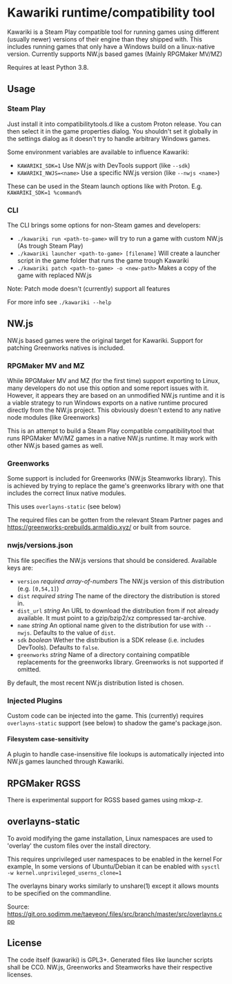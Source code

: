 Kawariki runtime/compatibility tool
===================================

Kawariki is a Steam Play compatible tool for running games using
different (usually newer) versions of their engine than they shipped with.
This includes running games that only have a Windows build on a linux-native version.
Currently supports NW.js based games (Mainly RPGMaker MV/MZ)

Requires at least Python 3.8.

Usage
-----

### Steam Play
Just install it into compatibilitytools.d like a custom Proton release. You can then
select it in the game properties dialog. You shouldn't set it globally in the settings
dialog as it doesn't try to handle arbitrary Windows games.

Some environment variables are available to influence Kawariki:
- `KAWARIKI_SDK=1` Use NW.js with DevTools support (like `--sdk`)
- `KAWARIKI_NWJS=<name>` Use a specific NW.js version (like `--nwjs <name>`)

These can be used in the Steam launch options like with Proton. E.g. `KAWARIKI_SDK=1 %command%`

### CLI
The CLI brings some options for non-Steam games and developers:

- `./kawariki run <path-to-game>` will try to run a game with custom NW.js (As trough Steam Play)
- `./kawariki launcher <path-to-game> [filename]` Will create a launcher script in the game folder that runs the game trough Kawariki
- `./kawariki patch <path-to-game> -o <new-path>` Makes a copy of the game with replaced NW.js

Note: Patch mode doesn't (currently) support all features

For more info see `./kawariki --help`

NW.js
-----

NW.js based games were the original target for Kawariki.
Support for patching Greenworks natives is included.

### RPGMaker MV and MZ

While RPGMaker MV and MZ (for the first time) support exporting
to Linux, many developers do not use this option and some report
issues with it. However, it appears they are based on
an unmodified NW.js runtime and it is a viable strategy
to run Windows exports on a native runtime procured directly
from the NW.js project. This obviously doesn't extend to
any native node modules (like Greenworks)

This is an attempt to build a Steam Play compatible compatibilitytool
that runs RPGMaker MV/MZ games in a native NW.js runtime.
It may work with other NW.js based games as well.

### Greenworks

Some support is included for Greenworks (NW.js Steamworks library).
This is achieved by trying to replace the game's greenworks library
with one that includes the correct linux native modules.

This uses `overlayns-static` (see below)

The required files can be gotten from the relevant Steam Partner pages
and https://greenworks-prebuilds.armaldio.xyz/ or built from source.

### nwjs/versions.json

This file specifies the NW.js versions that should be considered.
Available keys are:
- `version` *required array-of-numbers* The NW.js version of this distribution (e.g. `[0,54,1]`)
- `dist` *required string* The name of the directory the distribution is stored in.
- `dist_url` *string* An URL to download the distribution from if not already available. It must point to a gzip/bzip2/xz compressed tar-archive.
- `name` *string* An optional name given to the distribution for use with `--nwjs`. Defaults to the value of `dist`.
- `sdk` *boolean* Wether the distribution is a SDK release (i.e. includes DevTools). Defaults to `false`.
- `greenworks` *string* Name of a directory containing compatible replacements for the greenworks library. Greenworks is not supported if omitted.

By default, the most recent NW.js distribution listed is chosen.

### Injected Plugins

Custom code can be injected into the game. This (currently) requires `overlayns-static` support (see below) to shadow the game's package.json.

#### Filesystem case-sensitivity

A plugin to handle case-insensitive file lookups is automatically injected into NW.js games launched through Kawariki.

RPGMaker RGSS
-------------

There is experimental support for RGSS based games using mkxp-z.


overlayns-static
----------------

To avoid modifying the game installation, Linux namespaces are used
to 'overlay' the custom files over the install directory.

This requires unprivileged user namespaces to be enabled in the kernel
For example, In some versions of Ubuntu/Debian it can be enabled with
`sysctl -w kernel.unprivileged_userns_clone=1`

The overlayns binary works similarly to unshare(1) except it allows
mounts to be specified on the commandline.

Source: https://git.oro.sodimm.me/taeyeon/.files/src/branch/master/src/overlayns.cpp

License
-------

The code itself (kawariki) is GPL3+. Generated files like launcher scripts shall be CC0.
NW.js, Greenworks and Steamworks have their respective licenses.
